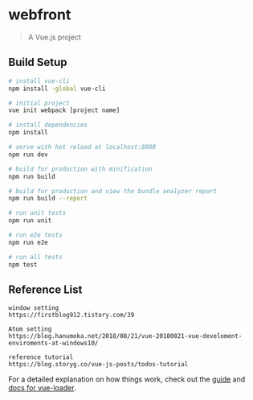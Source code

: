 # webfront

> A Vue.js project

## Build Setup

``` bash
# install vue-cli
npm install -global vue-cli

# initial project
vue init webpack [project name]

# install dependencies
npm install

# serve with hot reload at localhost:8080
npm run dev

# build for production with minification
npm run build

# build for production and view the bundle analyzer report
npm run build --report

# run unit tests
npm run unit

# run e2e tests
npm run e2e

# run all tests
npm test
```

## Reference List

```
window setting
https://firstblog912.tistory.com/39

Atom setting
https://blog.hanumoka.net/2018/08/21/vue-20180821-vue-develoment-enviroments-at-windows10/

reference tutorial
https://blog.storyg.co/vue-js-posts/todos-tutorial
```

For a detailed explanation on how things work, check out the [guide](http://vuejs-templates.github.io/webpack/) and [docs for vue-loader](http://vuejs.github.io/vue-loader).
